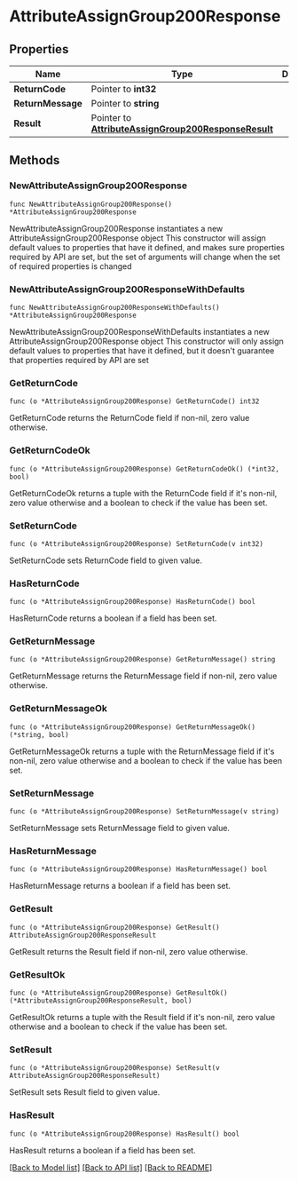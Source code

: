 # AttributeAssignGroup200Response

## Properties

Name | Type | Description | Notes
------------ | ------------- | ------------- | -------------
**ReturnCode** | Pointer to **int32** |  | [optional] 
**ReturnMessage** | Pointer to **string** |  | [optional] 
**Result** | Pointer to [**AttributeAssignGroup200ResponseResult**](AttributeAssignGroup200ResponseResult.md) |  | [optional] 

## Methods

### NewAttributeAssignGroup200Response

`func NewAttributeAssignGroup200Response() *AttributeAssignGroup200Response`

NewAttributeAssignGroup200Response instantiates a new AttributeAssignGroup200Response object
This constructor will assign default values to properties that have it defined,
and makes sure properties required by API are set, but the set of arguments
will change when the set of required properties is changed

### NewAttributeAssignGroup200ResponseWithDefaults

`func NewAttributeAssignGroup200ResponseWithDefaults() *AttributeAssignGroup200Response`

NewAttributeAssignGroup200ResponseWithDefaults instantiates a new AttributeAssignGroup200Response object
This constructor will only assign default values to properties that have it defined,
but it doesn't guarantee that properties required by API are set

### GetReturnCode

`func (o *AttributeAssignGroup200Response) GetReturnCode() int32`

GetReturnCode returns the ReturnCode field if non-nil, zero value otherwise.

### GetReturnCodeOk

`func (o *AttributeAssignGroup200Response) GetReturnCodeOk() (*int32, bool)`

GetReturnCodeOk returns a tuple with the ReturnCode field if it's non-nil, zero value otherwise
and a boolean to check if the value has been set.

### SetReturnCode

`func (o *AttributeAssignGroup200Response) SetReturnCode(v int32)`

SetReturnCode sets ReturnCode field to given value.

### HasReturnCode

`func (o *AttributeAssignGroup200Response) HasReturnCode() bool`

HasReturnCode returns a boolean if a field has been set.

### GetReturnMessage

`func (o *AttributeAssignGroup200Response) GetReturnMessage() string`

GetReturnMessage returns the ReturnMessage field if non-nil, zero value otherwise.

### GetReturnMessageOk

`func (o *AttributeAssignGroup200Response) GetReturnMessageOk() (*string, bool)`

GetReturnMessageOk returns a tuple with the ReturnMessage field if it's non-nil, zero value otherwise
and a boolean to check if the value has been set.

### SetReturnMessage

`func (o *AttributeAssignGroup200Response) SetReturnMessage(v string)`

SetReturnMessage sets ReturnMessage field to given value.

### HasReturnMessage

`func (o *AttributeAssignGroup200Response) HasReturnMessage() bool`

HasReturnMessage returns a boolean if a field has been set.

### GetResult

`func (o *AttributeAssignGroup200Response) GetResult() AttributeAssignGroup200ResponseResult`

GetResult returns the Result field if non-nil, zero value otherwise.

### GetResultOk

`func (o *AttributeAssignGroup200Response) GetResultOk() (*AttributeAssignGroup200ResponseResult, bool)`

GetResultOk returns a tuple with the Result field if it's non-nil, zero value otherwise
and a boolean to check if the value has been set.

### SetResult

`func (o *AttributeAssignGroup200Response) SetResult(v AttributeAssignGroup200ResponseResult)`

SetResult sets Result field to given value.

### HasResult

`func (o *AttributeAssignGroup200Response) HasResult() bool`

HasResult returns a boolean if a field has been set.


[[Back to Model list]](../README.md#documentation-for-models) [[Back to API list]](../README.md#documentation-for-api-endpoints) [[Back to README]](../README.md)



